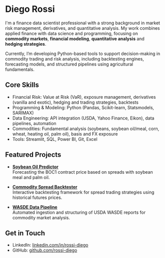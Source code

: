 # Diego Rossi

I'm a finance data scientist professional with a strong background in market risk management, derivatives, and quantitative analysis. My work combines applied finance with data science and programming, focusing on **commodity markets**, **financial modeling**, **quantitative analysis** and **hedging strategies**.

Currently, I’m developing Python-based tools to support decision-making in commodity trading and risk analysis, including backtesting engines, forecasting models, and structured pipelines using agricultural fundamentals.

## Core Skills

- Financial Risk: Value at Risk (VaR), exposure management, derivatives (vanilla and exotic), hedging and trading strategies, backtests 
- Programming & Modeling: Python (Pandas, Scikit-learn, Statsmodels, SARIMAX)
- Data Engineering: API integration (USDA, Yahoo Finance, Eikon), data pipelines, automation  
- Commodities: Fundamental analysis (soybeans, soybean oil/meal, corn, wheat, heating oil, palm oil), basis and FX exposure  
- Tools: Streamlit, SQL, Power BI, Git, Excel

## Featured Projects

- [**Soybean Oil Predictor**](https://github.com/rossi-diego/soybean-oil-predictor)  
  Forecasting the BOC1 contract price based on spreads with soybean meal and palm oil.

- [**Commodity Spread Backtester**](https://github.com/rossi-diego/commodity-backtester)  
  Interactive backtesting framework for spread trading strategies using historical futures prices.

- [**WASDE Data Pipeline**](https://github.com/rossi-diego/usda-wasde-pipeline)  
  Automated ingestion and structuring of USDA WASDE reports for commodity market analysis.

## Get in Touch

- LinkedIn: [linkedin.com/in/rossi-diego](https://www.linkedin.com/in/rossi-diego)  
- GitHub: [github.com/rossi-diego](https://github.com/rossi-diego)  
